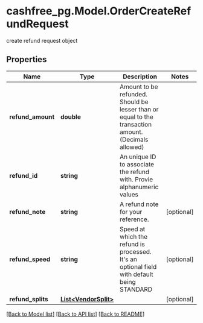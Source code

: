 # cashfree_pg.Model.OrderCreateRefundRequest
create refund request object

## Properties

Name | Type | Description | Notes
------------ | ------------- | ------------- | -------------
**refund_amount** | **double** | Amount to be refunded. Should be lesser than or equal to the transaction amount. (Decimals allowed) | 
**refund_id** | **string** | An unique ID to associate the refund with. Provie alphanumeric values | 
**refund_note** | **string** | A refund note for your reference. | [optional] 
**refund_speed** | **string** | Speed at which the refund is processed. It&#39;s an optional field with default being STANDARD | [optional] 
**refund_splits** | [**List&lt;VendorSplit&gt;**](VendorSplit.md) |  | [optional] 

[[Back to Model list]](../README.md#documentation-for-models) [[Back to API list]](../README.md#documentation-for-api-endpoints) [[Back to README]](../README.md)

